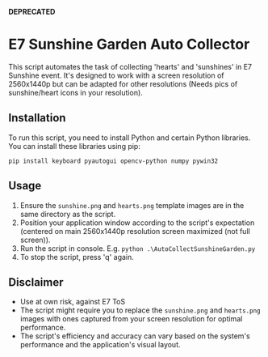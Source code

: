 **DEPRECATED**
# E7 Sunshine Garden Auto Collector

This script automates the task of collecting 'hearts' and 'sunshines' in E7 Sunshine event. It's designed to work with a screen resolution of 2560x1440p but can be adapted for other resolutions (Needs pics of sunshine/heart icons in your resolution).

## Installation

To run this script, you need to install Python and certain Python libraries. You can install these libraries using pip:

`pip install keyboard pyautogui opencv-python numpy pywin32` 

## Usage

1.  Ensure the `sunshine.png` and `hearts.png` template images are in the same directory as the script.
2.  Position your application window according to the script's expectation (centered on main 2560x1440p resolution screen maximized (not full screen)).
3.  Run the script in console. E.g.  `python .\AutoCollectSunshineGarden.py`
4.  To stop the script, press 'q' again.

## Disclaimer
-   Use at own risk, against E7 ToS
-   The script might require you to replace the `sunshine.png` and `hearts.png` images with ones captured from your screen resolution for optimal performance.
-   The script's efficiency and accuracy can vary based on the system's performance and the application's visual layout. 
